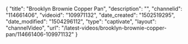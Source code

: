 {
    "title": "Brooklyn Brownie Copper Pan",
    "description": "",
    "channelid": "114661406",
    "videoid": "109971132",
    "date_created": "1502519295",
    "date_modified": "1504296112",
    "type": "captivate",
    "layout": "channelVideo",
    "url": "\/latest-videos\/brooklyn-brownie-copper-pan\/114661406-109971132"
}